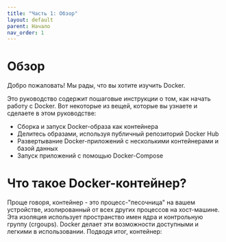 ```yaml
---
title: "Часть 1: Обзор"
layout: default
parent: Начало
nav_order: 1
---
```

# [](#overview)Обзор

Добро пожаловать! Мы рады, что вы хотите изучить Docker.

Это руководство содержит пошаговые инструкции о том, как начать работу с Docker. Вот некоторые из вещей, которые вы узнаете и сделаете в этом руководстве:
*   Сборка и запуск Docker-образа как контейнера
*   Делитесь образами, используя публичный репозиторий Docker Hub 
*   Развертывание Docker-приложений с несколькими контейнерами и базой данных   
*   Запуск приложений с помощью Docker-Compose

# [](#what-is-a-container)Что такое Docker-контейнер?

Проще говоря, контейнер - это процесс-"песочница" на вашем устройстве, изолированный от всех других процессов на хост-машине. Эта изоляция использует пространство имен ядра и контрольную группу (crgoups). Docker делает эти возможности доступными и легкими в использовании. Подводя итог, контейнер:

